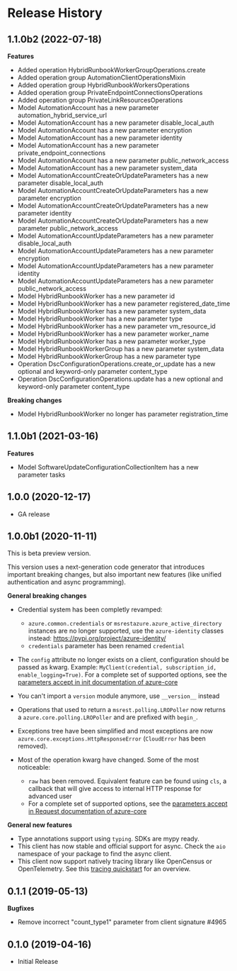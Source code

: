 # Release History

## 1.1.0b2 (2022-07-18)

**Features**

  - Added operation HybridRunbookWorkerGroupOperations.create
  - Added operation group AutomationClientOperationsMixin
  - Added operation group HybridRunbookWorkersOperations
  - Added operation group PrivateEndpointConnectionsOperations
  - Added operation group PrivateLinkResourcesOperations
  - Model AutomationAccount has a new parameter automation_hybrid_service_url
  - Model AutomationAccount has a new parameter disable_local_auth
  - Model AutomationAccount has a new parameter encryption
  - Model AutomationAccount has a new parameter identity
  - Model AutomationAccount has a new parameter private_endpoint_connections
  - Model AutomationAccount has a new parameter public_network_access
  - Model AutomationAccount has a new parameter system_data
  - Model AutomationAccountCreateOrUpdateParameters has a new parameter disable_local_auth
  - Model AutomationAccountCreateOrUpdateParameters has a new parameter encryption
  - Model AutomationAccountCreateOrUpdateParameters has a new parameter identity
  - Model AutomationAccountCreateOrUpdateParameters has a new parameter public_network_access
  - Model AutomationAccountUpdateParameters has a new parameter disable_local_auth
  - Model AutomationAccountUpdateParameters has a new parameter encryption
  - Model AutomationAccountUpdateParameters has a new parameter identity
  - Model AutomationAccountUpdateParameters has a new parameter public_network_access
  - Model HybridRunbookWorker has a new parameter id
  - Model HybridRunbookWorker has a new parameter registered_date_time
  - Model HybridRunbookWorker has a new parameter system_data
  - Model HybridRunbookWorker has a new parameter type
  - Model HybridRunbookWorker has a new parameter vm_resource_id
  - Model HybridRunbookWorker has a new parameter worker_name
  - Model HybridRunbookWorker has a new parameter worker_type
  - Model HybridRunbookWorkerGroup has a new parameter system_data
  - Model HybridRunbookWorkerGroup has a new parameter type
  - Operation DscConfigurationOperations.create_or_update has a new optional and keyword-only parameter content_type
  - Operation DscConfigurationOperations.update has a new optional and keyword-only parameter content_type

**Breaking changes**

  - Model HybridRunbookWorker no longer has parameter registration_time

## 1.1.0b1 (2021-03-16)

**Features**

  - Model SoftwareUpdateConfigurationCollectionItem has a new parameter tasks

## 1.0.0 (2020-12-17)

- GA release

## 1.0.0b1 (2020-11-11)

This is beta preview version.

This version uses a next-generation code generator that introduces important breaking changes, but also important new features (like unified authentication and async programming).

**General breaking changes**

- Credential system has been completly revamped:

  - `azure.common.credentials` or `msrestazure.azure_active_directory` instances are no longer supported, use the `azure-identity` classes instead: https://pypi.org/project/azure-identity/
  - `credentials` parameter has been renamed `credential`

- The `config` attribute no longer exists on a client, configuration should be passed as kwarg. Example: `MyClient(credential, subscription_id, enable_logging=True)`. For a complete set of
  supported options, see the [parameters accept in init documentation of azure-core](https://github.com/Azure/azure-sdk-for-python/blob/main/sdk/core/azure-core/CLIENT_LIBRARY_DEVELOPER.md#available-policies)
- You can't import a `version` module anymore, use `__version__` instead
- Operations that used to return a `msrest.polling.LROPoller` now returns a `azure.core.polling.LROPoller` and are prefixed with `begin_`.
- Exceptions tree have been simplified and most exceptions are now `azure.core.exceptions.HttpResponseError` (`CloudError` has been removed).
- Most of the operation kwarg have changed. Some of the most noticeable:

  - `raw` has been removed. Equivalent feature can be found using `cls`, a callback that will give access to internal HTTP response for advanced user
  - For a complete set of
  supported options, see the [parameters accept in Request documentation of azure-core](https://github.com/Azure/azure-sdk-for-python/blob/main/sdk/core/azure-core/CLIENT_LIBRARY_DEVELOPER.md#available-policies)

**General new features**

- Type annotations support using `typing`. SDKs are mypy ready.
- This client has now stable and official support for async. Check the `aio` namespace of your package to find the async client.
- This client now support natively tracing library like OpenCensus or OpenTelemetry. See this [tracing quickstart](https://github.com/Azure/azure-sdk-for-python/tree/main/sdk/core/azure-core-tracing-opentelemetry) for an overview.

## 0.1.1 (2019-05-13)

**Bugfixes**

  - Remove incorrect "count_type1" parameter from client signature
    #4965

## 0.1.0 (2019-04-16)

  - Initial Release
